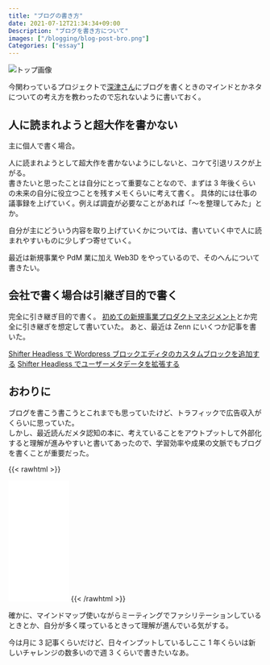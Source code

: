 ```yaml
---
title: "ブログの書き方"
date: 2021-07-12T21:34:34+09:00
Description: "ブログを書き方について"
images: ["/blogging/blog-post-bro.png"]
Categories: ["essay"]
---
```


![トップ画像](/blogging/blog-post-bro.png)

今関わっているプロジェクトで[深津さん](https://twitter.com/fladdict)にブログを書くときのマインドとかネタについての考え方を教わったので忘れないように書いておく。

## 人に読まれようと超大作を書かない

主に個人で書く場合。

人に読まれようとして超大作を書かないようにしないと、コケて引退リスクが上がる。  
書きたいと思ったことは自分にとって重要なことなので、まずは 3 年後くらいの未来の自分に役立つことを残すメモくらいに考えて書く。
具体的には仕事の議事録を上げていく。例えば調査が必要なことがあれば「〜を整理してみた」とか。

自分が主にどういう内容を取り上げていくかについては、書いていく中で人に読まれやすいものに少しずつ寄せていく。

最近は新規事業や PdM 業に加え Web3D をやっているので、そのへんについて書きたい。

## 会社で書く場合は引継ぎ目的で書く

完全に引き継ぎ目的で書く。
[初めての新規事業プロダクトマネジメント](first-startup-project-management)とか完全に引き継ぎを想定して書いていた。
あと、最近は Zenn にいくつか記事を書いた。

[Shifter Headless で Wordpress ブロックエディタのカスタムブロックを追加する](https://zenn.dev/takasing/articles/first-custom-block)
[Shifter Headless でユーザーメタデータを拡張する](https://zenn.dev/takasing/articles/extend-headless-wordpress-user)

## おわりに

ブログを書こう書こうとこれまでも思っていたけど、トラフィックで広告収入がくらいに思っていた。  
しかし、最近読んだメタ認知の本に、考えていることをアウトプットして外部化すると理解が進みやすいと書いてあったので、学習効率や成果の文脈でもブログを書くことが重要だった。

{{< rawhtml >}}

<iframe style="width:120px;height:240px;" marginwidth="0" marginheight="0" scrolling="no" frameborder="0" src="//rcm-fe.amazon-adsystem.com/e/cm?lt1=_blank&bc1=000000&IS2=1&bg1=FFFFFF&fc1=000000&lc1=0000FF&t=takasing-22&language=ja_JP&o=9&p=8&l=as4&m=amazon&f=ifr&ref=as_ss_li_til&asins=B08DFPYM3D&linkId=35efa26f710625b037bf2bebe538cf90"></iframe>
{{< /rawhtml >}}

確かに、マインドマップ使いながらミーティングでファシリテーションしているときとか、自分が多く喋っているときって理解が進んでいる気がする。

今は月に 3 記事くらいだけど、日々インプットしているしここ 1 年くらいは新しいチャレンジの数多いので週 3 くらいで書きたいなあ。
